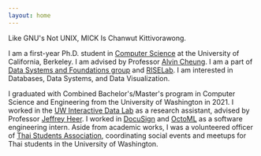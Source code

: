 ```yaml
---
layout: home
---
```

<p>
  Like
  <span class="acronym-letter">G</span>NU's
  <span class="acronym-letter">N</span>ot
  <span class="acronym-letter">U</span>NIX,
  <span class="acronym-letter">M</span>ICK
  <span class="acronym-letter">I</span>s
  <span class="acronym-letter">C</span>hanwut
  <span class="acronym-letter">K</span>ittivorawong.
</p>
<p>
  I am a first-year Ph.D. student in <a href="https://cs.berkeley.edu/">Computer Science</a> at the University of California, Berkeley.
  I am advised by Professor <a href="https://people.eecs.berkeley.edu/~akcheung/">Alvin Cheung</a>.
  I am a part of <a href="https://dsf.berkeley.edu/">Data Systems and Foundations group</a> and <a href="https://rise.cs.berkeley.edu/">RISELab</a>.
  I am interested in Databases, Data Systems, and Data Visualization.
</p>
<p>
  I graduated with Combined Bachelor's/Master's program in Computer Science and Engineering from the University of Washington in 2021.
  I worked in the <a href="https://idl.cs.washington.edu/">UW Interactive Data Lab</a> as a research assistant,
  advised by Professor <a href="https://homes.cs.washington.edu/~jheer/">Jeffrey Heer</a>.
  I worked in <a href="https://www.docusign.com/">DocuSign</a> and <a href="https://octoml.ai/">OctoML</a> as a software engineering intern.
  Aside from academic works, I was a volunteered officer of
  <a href="https://www.facebook.com/thaisauw/">Thai Students Association</a>,
  coordinating social events and meetups for Thai students in the
  University of Washington.
</p>
